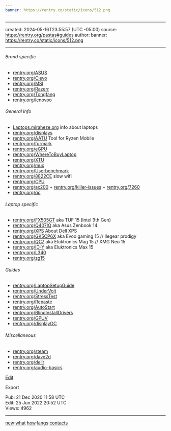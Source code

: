 ```yaml
---
banner: https://rentry.co/static/icons/512.png
---
```

---
created: 2024-05-16T23:55:57 (UTC -05:00)
source: https://rentry.org/pastas#guides
author: 
banner: https://rentry.co/static/icons/512.png

---

###### Brand specific

- [rentry.org/ASUS](http://rentry.org/ASUS)
- [rentry.org/Clevo](http://rentry.org/Clevo)
- [rentry.org/MSI](http://rentry.org/MSI)
- [rentry.org/Razerr](http://rentry.org/Razerr)
- [rentry.org/Tongfang](http://rentry.org/Tongfang)
- [rentry.org/lenovoo](http://rentry.org/lenovoo)

###### General Info

- [Laptops.miraheze.org](http://laptops.miraheze.org/) info about laptops
- [rentry.org/displays](http://rentry.org/displays)
- [rentry.org/AATU](http://rentry.org/AATU) Tool for Ryzen Mobile
- [rentry.org/furmark](http://rentry.org/furmark)
- [rentry.org/eGPU](http://rentry.org/eGPU)
- [rentry.org/WhereToBuyLaptop](http://rentry.org/WhereToBuyLaptop)
- [rentry.org/XTU](http://rentry.org/XTU)
- [rentry.org/mux](http://rentry.org/mux)
- [rentry.org/Userbenchmark](http://rentry.org/Userbenchmark)
- [rentry.org/8822CE](http://rentry.org/8822CE) slow wifi
- [rentry.org/CPU](http://rentry.org/CPU)
- [rentry.org/ax200](http://rentry.org/ax200) + [rentry.org/killer-issues](http://rentry.org/killer-issues) + [rentry.org/7260](http://rentry.org/7260)
- [rentry.org/qc](http://rentry.org/qc)

###### Laptop specific

- [rentry.org/FX505GT](http://rentry.org/FX505GT) aka TUF 15 (Intel 9th Gen)
- [rentry.org/Q407IQ](http://rentry.org/Q407IQ) aka Asus Zenbook 14
- [rentry.org/XPS](http://rentry.org/XPS) About Dell XPS
- [rentry.org/GK5CP6X](http://rentry.org/GK5CP6X) aka Evoo gaming 15 // Ilegear prodigy
- [rentry.org/QC7](http://rentry.org/QC7) aka Eluktronics Mag 15 // XMG Neo 15
- [rentry.org/ID-Y](http://rentry.org/ID-Y) aka Eluktronics Max 15
- [rentry.org/L340](http://rentry.org/L340)
- [rentry.org/zg15](http://rentry.org/zg15)

###### Guides

- [rentry.org/LaptopSetupGuide](http://rentry.org/LaptopSetupGuide)
- [rentry.org/UnderVolt](http://rentry.org/UnderVolt)
- [rentry.org/StressTest](http://rentry.org/StressTest)
- [rentry.org/Repaste](http://rentry.org/Repaste)
- [rentry.org/AutoStart](http://rentry.org/AutoStart)
- [rentry.org/BlindInstallDrivers](http://rentry.org/BlindInstallDrivers)
- [rentry.org/GPUV](http://rentry.org/GPUV)
- [rentry.org/displayOC](http://rentry.org/displayOC)

###### Miscellaneous

- [rentry.org/steam](http://rentry.org/steam)
- [rentry.org/dave2d](http://rentry.org/dave2d)
- [rentry.org/dellr](http://rentry.org/dellr)
- [rentry.org/audio-basics](http://rentry.org/audio-basics)

[Edit](https://rentry.org/pastas/edit)

Export

Pub: 21 Dec 2020 11:58 UTC  
Edit: 25 Jun 2022 20:52 UTC  
Views: 4962  

---

[new](https://rentry.org/)·[what](https://rentry.org/what)·[how](https://rentry.org/how)·[langs](https://rentry.org/langs)·[contacts](https://rentry.org/what#contacts)
> 